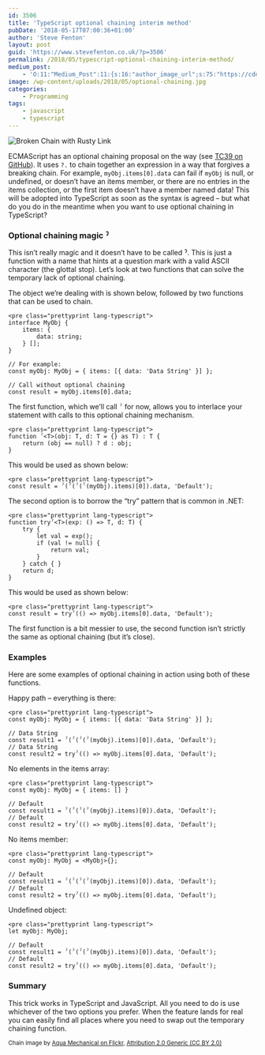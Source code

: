 ```yaml
---
id: 3506
title: 'TypeScript optional chaining interim method'
pubDate: '2018-05-17T07:00:36+01:00'
author: 'Steve Fenton'
layout: post
guid: 'https://www.stevefenton.co.uk/?p=3506'
permalink: /2018/05/typescript-optional-chaining-interim-method/
medium_post:
    - 'O:11:"Medium_Post":11:{s:16:"author_image_url";s:75:"https://cdn-images-1.medium.com/fit/c/400/400/1*eXkhfEuF41g5W_xnc_ydLA.jpeg";s:10:"author_url";s:38:"https://medium.com/@steve.fenton.co.uk";s:11:"byline_name";N;s:12:"byline_email";N;s:10:"cross_link";s:3:"yes";s:2:"id";s:12:"825b167ddfda";s:21:"follower_notification";s:3:"yes";s:7:"license";s:19:"all-rights-reserved";s:14:"publication_id";s:2:"-1";s:6:"status";s:5:"draft";s:3:"url";s:51:"https://medium.com/@steve.fenton.co.uk/825b167ddfda";}'
image: /wp-content/uploads/2018/05/optional-chaining.jpg
categories:
    - Programming
tags:
    - javascript
    - typescript
---
```


![Broken Chain with Rusty Link](/wp-content/uploads/2018/05/optional-chaining.jpg)

ECMAScript has an optional chaining proposal on the way (see [TC39 on GitHub](https://tc39.github.io/proposal-optional-chaining/)). It uses `?.` to chain together an expression in a way that forgives a breaking chain. For example, `myObj.items[0].data` can fail if `myObj` is null, or undefined, or doesn’t have an items member, or there are no entries in the items collection, or the first item doesn’t have a member named data! This will be adopted into TypeScript as soon as the syntax is agreed – but what do you do in the meantime when you want to use optional chaining in TypeScript?

### Optional chaining magic ˀ

This isn’t really magic and it doesn’t have to be called ˀ. This is just a function with a name that hints at a question mark with a valid ASCII character (the glottal stop). Let’s look at two functions that can solve the temporary lack of optional chaining.

The object we’re dealing with is shown below, followed by two functions that can be used to chain.

```
<pre class="prettyprint lang-typescript">
interface MyObj {
    items: {
        data: string;
    } [];
}

// For example:
const myObj: MyObj = { items: [{ data: 'Data String' }] };

// Call without optional chaining
const result = myObj.items[0].data;
```

The first function, which we’ll call `ˀ` for now, allows you to interlace your statement with calls to this optional chaining mechanism.

```
<pre class="prettyprint lang-typescript">
function ˀ<T>(obj: T, d: T = {} as T) : T {
    return (obj == null) ? d : obj;
}
```

This would be used as shown below:

```
<pre class="prettyprint lang-typescript">
const result = ˀ(ˀ(ˀ(ˀ(myObj).items)[0]).data, 'Default');
```

The second option is to borrow the “try” pattern that is common in .NET:

```
<pre class="prettyprint lang-typescript">
function tryˀ<T>(exp: () => T, d: T) {
    try {
        let val = exp();
        if (val != null) {
            return val;
        }
    } catch { }
    return d;
}
```

This would be used as shown below:

```
<pre class="prettyprint lang-typescript">
const result = tryˀ(() => myObj.items[0].data, 'Default');
```

The first function is a bit messier to use, the second function isn’t strictly the same as optional chaining (but it’s close).

### Examples

Here are some examples of optional chaining in action using both of these functions.

Happy path – everything is there:

```
<pre class="prettyprint lang-typescript">
const myObj: MyObj = { items: [{ data: 'Data String' }] };

// Data String
const result1 = ˀ(ˀ(ˀ(ˀ(myObj).items)[0]).data, 'Default');
// Data String
const result2 = tryˀ(() => myObj.items[0].data, 'Default');
```

No elements in the items array:

```
<pre class="prettyprint lang-typescript">
const myObj: MyObj = { items: [] }

// Default
const result1 = ˀ(ˀ(ˀ(ˀ(myObj).items)[0]).data, 'Default');
// Default
const result2 = tryˀ(() => myObj.items[0].data, 'Default');
```

No items member:

```
<pre class="prettyprint lang-typescript">
const myObj: MyObj = <MyObj>{};

// Default
const result1 = ˀ(ˀ(ˀ(ˀ(myObj).items)[0]).data, 'Default');
// Default
const result2 = tryˀ(() => myObj.items[0].data, 'Default');
```

Undefined object:

```
<pre class="prettyprint lang-typescript">
let myObj: MyObj;

// Default
const result1 = ˀ(ˀ(ˀ(ˀ(myObj).items)[0]).data, 'Default');
// Default
const result2 = tryˀ(() => myObj.items[0].data, 'Default');
```

### Summary

This trick works in TypeScript and JavaScript. All you need to do is use whichever of the two options you prefer. When the feature lands for real you can easily find all places where you need to swap out the temporary chaining function.

<small>Chain image by [Aqua Mechanical on Flickr](https://www.flickr.com/photos/aquamech-utah/), [Attribution 2.0 Generic (CC BY 2.0)](https://creativecommons.org/licenses/by/2.0/)</small>